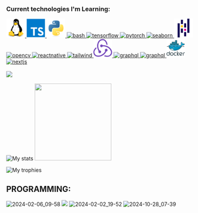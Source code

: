 <h3 align="left">Current technologies I'm Learning:</h3>
<a href="https://www.linux.org/" target="_blank" rel="noreferrer"> <img src="https://raw.githubusercontent.com/devicons/devicon/master/icons/linux/linux-original.svg" alt="linux" width="50" height="50"/> </a> <a href="https://www.typescriptlang.org/" target="_blank" rel="noreferrer"> <img src="https://raw.githubusercontent.com/devicons/devicon/master/icons/typescript/typescript-original.svg" alt="typescript" width="50" height="50"/> </a> <a href="https://www.python.org" target="_blank" rel="noreferrer"> <img src="https://raw.githubusercontent.com/devicons/devicon/master/icons/python/python-original.svg" alt="python" width="50" height="50"/> </a> <a href="https://www.gnu.org/software/bash/" target="_blank" rel="noreferrer"> <img src="https://www.vectorlogo.zone/logos/gnu_bash/gnu_bash-icon.svg" alt="bash" width="50" height="50"/> </a> <a href="https://www.tensorflow.org" target="_blank" rel="noreferrer"> <img src="https://www.vectorlogo.zone/logos/tensorflow/tensorflow-icon.svg" alt="tensorflow" width="50" height="50"/> </a> <a href="https://pytorch.org/" target="_blank" rel="noreferrer"> <img src="https://www.vectorlogo.zone/logos/pytorch/pytorch-icon.svg" alt="pytorch" width="50" height="50"/> </a> <a href="https://seaborn.pydata.org/" target="_blank" rel="noreferrer"> <img src="https://upload.wikimedia.org/wikipedia/commons/thumb/0/01/Created_with_Matplotlib-logo.svg/2048px-Created_with_Matplotlib-logo.svg.png" alt="seaborn" width="50" height="50"/> </a> <a href="https://pandas.pydata.org/" target="_blank" rel="noreferrer"> <img src="https://raw.githubusercontent.com/devicons/devicon/2ae2a900d2f041da66e950e4d48052658d850630/icons/pandas/pandas-original.svg" alt="pandas" width="50" height="50"/> </a> <a href="https://opencv.org/" target="_blank" rel="noreferrer"> <img src="https://www.vectorlogo.zone/logos/opencv/opencv-icon.svg" alt="opencv" width="50" height="50"/> </a> <a href="https://reactnative.dev/" target="_blank" rel="noreferrer"> <img src="https://reactnative.dev/img/header_logo.svg" alt="reactnative" width="50" height="50"/> </a> <a href="https://tailwindcss.com/" target="_blank" rel="noreferrer"> <img src="https://www.vectorlogo.zone/logos/tailwindcss/tailwindcss-icon.svg" alt="tailwind" width="50" height="50"/> </a> <a href="https://redux.js.org" target="_blank" rel="noreferrer"> <img src="https://raw.githubusercontent.com/devicons/devicon/master/icons/redux/redux-original.svg" alt="redux" width="50" height="50"/> </a> <a href="https://supabase.com" target="_blank" rel="noreferrer"> <img src="https://seeklogo.com/images/S/supabase-logo-DCC676FFE2-seeklogo.com.png" alt="graphql" width="50" height="50"/> </a> <a href="https://graphql.org" target="_blank" rel="noreferrer"> <img src="https://www.vectorlogo.zone/logos/graphql/graphql-icon.svg" alt="graphql" width="50" height="50"/> </a> <a href="https://www.docker.com/" target="_blank" rel="noreferrer"> <img src="https://raw.githubusercontent.com/devicons/devicon/master/icons/docker/docker-original-wordmark.svg" alt="docker" width="50" height="50"/> </a> <a href="https://nextjs.org/" target="_blank" rel="noreferrer"> <img src="https://cdn.worldvectorlogo.com/logos/nextjs-2.svg" alt="nextjs" width="50" height="50"/> </a>

</br>
<br>
<a href="https://wakatime.com/@18171ecc-eef2-4ac3-ad66-e9090f4840fe">
    <img src="https://wakatime.com/badge/user/18171ecc-eef2-4ac3-ad66-e9090f4840fe.svg" width="248">
</a>

![My stats](https://github-readme-stats.vercel.app/api?username=LukasOSmith&show_icons=true&theme=dark) <img src="https://akashgutha.gallerycdn.vsassets.io/extensions/akashgutha/qiksit-snippets/0.0.8/1539627816844/Microsoft.VisualStudio.Services.Icons.Default" width="205" height="205">

![My trophies](https://github-profile-trophy.vercel.app/?username=lukasosmith&theme=darkhub&column=-1&margin-w=15&show_icons=true&rank_icon=github)


## PROGRAMMING:

![2024-02-06_09-58](https://github.com/LukasOSmith/LukasOSmith/assets/135868602/b513b4c9-a8b6-4faa-a526-036c5e4f528d) ![](https://media.discordapp.net/attachments/1133182568343285880/1197660784973598790/Screenshot_20240115_190633_Instagram.png?=&width=150&height=100) ![2024-02-02_19-52](https://github.com/LukasOSmith/LukasOSmith/assets/135868602/4391a960-0097-48f5-9bb3-852c496f19b2) ![2024-10-28_07-39](https://github.com/user-attachments/assets/5905e4db-bb60-416b-bd5e-d9d5c4fc8742)
